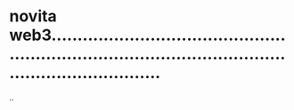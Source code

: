 # novita web3...............................................................................................................................
..
